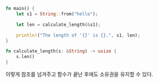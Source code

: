 ```rust
fn main() {
    let s1 = String::from("hello");

    let len = calculate_length(&s1);

    println!("The length of '{}' is {}.", s1, len);
}

fn calculate_length(s: &String) -> usize {
    s.len()
}
```

이렇게 참조를 넘겨주고 함수가 끝난 후에도 소유권을 유지할 수 있다.